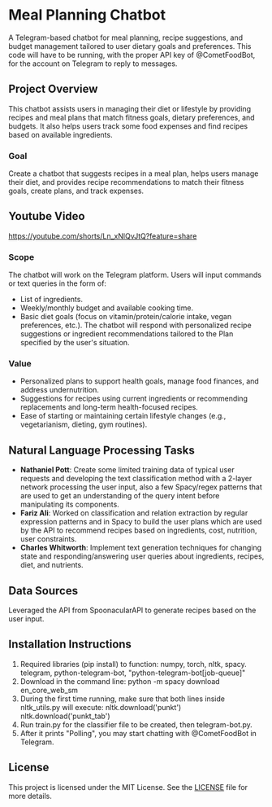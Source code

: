 # Meal Planning Chatbot

A Telegram-based chatbot for meal planning, recipe suggestions, and budget management tailored to user dietary goals and preferences. This code will have to be running, with the proper API key of @CometFoodBot, for the account on Telegram to reply to messages.

## Project Overview
This chatbot assists users in managing their diet or lifestyle by providing recipes and meal plans that match fitness goals, dietary preferences, and budgets. It also helps users track some food expenses and find recipes based on available ingredients.

### Goal
Create a chatbot that suggests recipes in a meal plan, helps users manage their diet, and provides recipe recommendations to match their fitness goals, create plans, and track expenses.

## Youtube Video
https://youtube.com/shorts/Ln_xNlQvJtQ?feature=share

### Scope
The chatbot will work on the Telegram platform. Users will input commands or text queries in the form of:
- List of ingredients.
- Weekly/monthly budget and available cooking time.
- Basic diet goals (focus on vitamin/protein/calorie intake, vegan preferences, etc.).
The chatbot will respond with personalized recipe suggestions or ingredient recommendations tailored to the Plan specified by the user's situation.

### Value
- Personalized plans to support health goals, manage food finances, and address undernutrition.
- Suggestions for recipes using current ingredients or recommending replacements and long-term health-focused recipes.
- Ease of starting or maintaining certain lifestyle changes (e.g., vegetarianism, dieting, gym routines).

## Natural Language Processing Tasks
- **Nathaniel Pott**: Create some limited training data of typical user requests and developing the text classification method with a 2-layer network processing the user input, also a few Spacy/regex patterns that are used to get an understanding of the query intent before manipulating its components.
- **Fariz Ali**: Worked on classification and relation extraction by regular expression patterns and in Spacy to build the user plans which are used by the API to recommend recipes based on ingredients, cost, nutrition, user constraints.
- **Charles Whitworth**: Implement text generation techniques for changing state and responding/answering user queries about ingredients, recipes, diet, and nutrients.

## Data Sources
Leveraged the API from SpoonacularAPI to generate recipes based on the user input. 

## Installation Instructions
1) Required libraries (pip install) to function:
numpy, torch,
nltk, spacy.
telegram, python-telegram-bot, "python-telegram-bot[job-queue]"
2) Download in the command line:
python -m spacy download en_core_web_sm
3) During the first time running, make sure that both lines inside nltk_utils.py will execute:
nltk.download('punkt')
nltk.download('punkt_tab')
4) Run train.py for the classifier file to be created, then telegram-bot.py.
5) After it prints "Polling", you may start chatting with @CometFoodBot in Telegram.

## License
This project is licensed under the MIT License. See the [LICENSE](LICENSE) file for more details.
